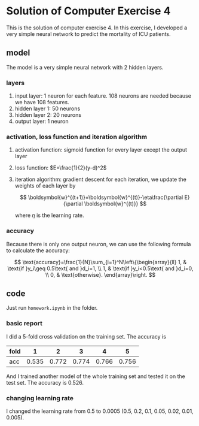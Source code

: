# Solution of Computer Exercise 4

This is the solution of computer exercise 4. In this exercise, I developed a very simple neural network to predict the mortality of ICU patients. 

## model

The model is a very simple neural network with 2 hidden layers.

### layers

1. input layer: 1 neuron for each feature. 108 neurons are needed because we have 108 features.
2. hidden layer 1: 50 neurons
3. hidden layer 2: 20 neurons
4. output layer: 1 neuron

### activation, loss function and iteration algorithm

1. activation function: sigmoid function for every layer except the output layer
2. loss function: $E=\frac{1}{2}(y-d)^2$
3. iteration algorithm: gradient descent
   for each iteration, we update the weights of each layer by

   $$
   \boldsymbol{w}^{(t+1)}=\boldsymbol{w}^{(t)}-\eta\frac{\partial E}{\partial \boldsymbol{w}^{(t)}}
   $$

   where $\eta$ is the learning rate.

### accuracy

Because there is only one output neuron, we can use the following formula to calculate the accuracy:

$$
\text{accuracy}=\frac{1}{N}\sum_{i=1}^N\left\{\begin{array}{ll}
1, & \text{if }y_i\geq 0.5\text{ and }d_i=1, \\
1, & \text{if }y_i<0.5\text{ and }d_i=0, \\
0, & \text{otherwise}.
\end{array}\right.
$$

## code

Just run `homework.ipynb` in the folder.

### basic report

I did a 5-fold cross validation on the training set. The accuracy is 

| fold | 1     | 2     | 3     | 4     | 5     |
| ---- | ----- | ----- | ----- | ----- | ----- |
| acc  | 0.535 | 0.772 | 0.774 | 0.766 | 0.756 |

And I trained another model of the whole training set and tested it on the test set. The accuracy is 0.526.

### changing learning rate

I changed the learning rate from 0.5 to 0.0005 (0.5, 0.2, 0.1, 0.05, 0.02, 0.01, 0.005).